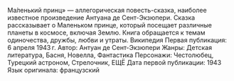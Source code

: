Ма́ленький принц» — аллегорическая повесть-сказка, наиболее известное произведение Антуана де Сент-Экзюпери. Сказка рассказывает о Маленьком принце, который посещает различные планеты в космосе, включая Землю. Книга обращается к темам одиночества, дружбы, любви и утраты. Википедия
Первая публикация: 6 апреля 1943 г.
Автор: Антуан де Сент-Экзюпери
Жанры: Детская литература, Басня, Новелла, Фантастика
Персонажи: Честолюбец, Турецкий астроном, Стрелочник, ЕЩЁ
Дата первой публикации: 1943
Язык оригинала: французский